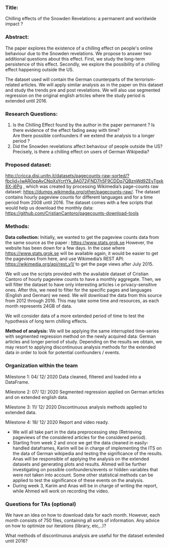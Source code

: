 ### Title:

Chilling effects of the Snowden Revelations: a permanent and worldwide impact ? 
 
### Abstract:

The paper explores the existence of a chilling effect on people's online behaviour due to the Snowden revelations.
We propose to answer two additional questions about this effect. First, we study the long-term persistence
of this effect. Secondly, we explore the possibility of a chilling effect happening outside the US.  

The dataset used will contain the German counterparts of the terrorism-related articles. We will 
apply similar analysis as in the paper on this dataset and study the trends pre and post revelations.
We will also use segmented regression on the original english articles where the study period is extended until 2016.


### Research Questions:  

1. Is the Chilling Effect found by the author in the paper permanent ? 
   Is there evidence of the effect fading away with time?   
   Are there possible confounders if we extend the analysis to a longer period ? 
2. Did the Snowden revelations affect behaviour of people outside the US?
   Precisely, is there a chilling effect on users of German Wikipedia?


### Proposed dataset:

http://cricca.disi.unitn.it/datasets/pagecounts-raw-sorted/?fbclid=IwAR0ppAvCNpXsYcrtYk_8A072jFND7h5F9CDDq7QBznWd9ZEyTgxk8X-i6Pg , which was created by processing Wikimedia’s page-counts raw dataset: 
https://dumps.wikimedia.org/other/pagecounts-raw/.
The dataset contains hourly pageview counts for different languages and for a time period from 2008 until 2016.
The dataset comes with a few scripts that would help us download the monthly data:
https://github.com/CristianCantoro/pagecounts-download-tools


### Methods: 

**Data collection:**
Initially, we wanted to get the pageview counts data from the same source as the paper : https://www.stats.grok.se
However, the website has been down for a few days. 
In the case where https://www.stats.grok.se will be available again, it would be easier to get the pageviews from here, and use Wikimedia’s REST API: https://wikimedia.org/api/rest_v1/ to get the page views after July 2015.

We will use the scripts provided with the available dataset of Cristian Cantoro of hourly pageview counts to have a monthly aggregate. Then, we will filter the dataset to have only interesting articles i.e privacy-sensitive ones. 
After this, we need to filter for the specific pages and languages (English and German) we need. We will download the data from this source from 2012 through 2016. This may take some time and resources, as each month represents 24GB of data.

We will consider data of a more extended period of time to test the hypothesis of long term chilling effects.


**Method of analysis:**
We will be applying the same interrupted time-series with segmented regression method on the newly acquired data: German articles and longer period of study.
Depending on the results we obtain, we may resort to applying discontinuous analysis methods for the extended data in order to look for potential confounders / events.

### Organization within the team
Milestone 1: 04/ 12/ 2020 Data cleaned, filtered and loaded into a DataFrame.

Milestone 2: 07/ 12/ 2020 Segmented regression applied on German articles and on extended english data.

Milestone 3: 11/ 12/ 2020 Discontinuous analysis methods applied to extended data.

Milestone 4: 18/ 12/ 2020 Report and video ready.

* We will all take part in the data preprocessing step (Retrieving pageviews of the considered articles for the considered period).
* Starting from week 2 and once we get the data cleaned in easily-handled dataframes, 
    Karim will be in charge of implementing the ITS on the data of German wikipedia and testing the significance of the results. 
    Anas will be responsible of applying the analysis on the extended datasets and generating plots and results.
    Ahmed will be further investigating on possible confounders/events or hidden variables that were not taken into account. Some other statistical methods can be    applied to test the significance of these events on the analysis.
* During week 3, 
Karim and Anas will be in charge of writing the report, while Ahmed will work on recording the video.

### Questions for TAs (optional)
We have an idea on how to download data for each month. However, each month consists of 750 files, containing all sorts of information. Any advice on how to optimize our iterations (library, etc,..)? 

What methods of discontinuous analysis are useful for the dataset extended until 2016? 




